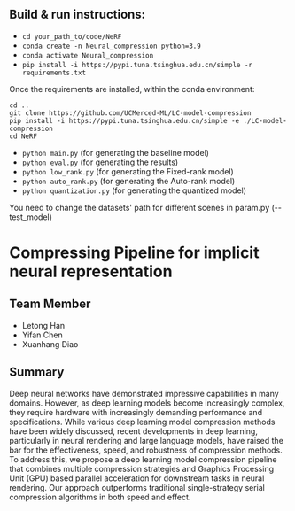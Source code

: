 ## Build & run instructions:
- `cd your_path_to/code/NeRF`
- `conda create -n Neural_compression python=3.9`
- `conda activate Neural_compression`
- `pip install -i https://pypi.tuna.tsinghua.edu.cn/simple -r  requirements.txt` 

Once the requirements are installed, within the conda environment:
```
cd ..
git clone https://github.com/UCMerced-ML/LC-model-compression
pip install -i https://pypi.tuna.tsinghua.edu.cn/simple -e ./LC-model-compression
cd NeRF
```

- `python main.py` (for generating the baseline model)
- `python eval.py` (for generating the results)
- `python low_rank.py` (for generating the Fixed-rank model)
- `python auto_rank.py` (for generating the Auto-rank model)
- `python quantization.py` (for generating the quantized model)

You need to change the datasets' path for different scenes in param.py (--test_model)



# **Compressing Pipeline for implicit neural representation**

## **Team Member**
* Letong Han  
* Yifan Chen 
* Xuanhang Diao 


## **Summary**
Deep neural networks have demonstrated impressive capabilities in many domains. However, as deep learning models become increasingly complex, 
they require hardware with increasingly demanding performance and specifications. 
While various deep learning model compression methods have been widely discussed, 
recent developments in deep learning, particularly in neural rendering and large language models, have raised the bar for the effectiveness, 
speed, and robustness of compression methods. To address this, 
we propose a deep learning model compression pipeline that combines multiple compression strategies and Graphics Processing Unit (GPU) based parallel acceleration for downstream tasks in neural rendering. Our approach outperforms traditional single-strategy serial compression algorithms in both speed and effect.



